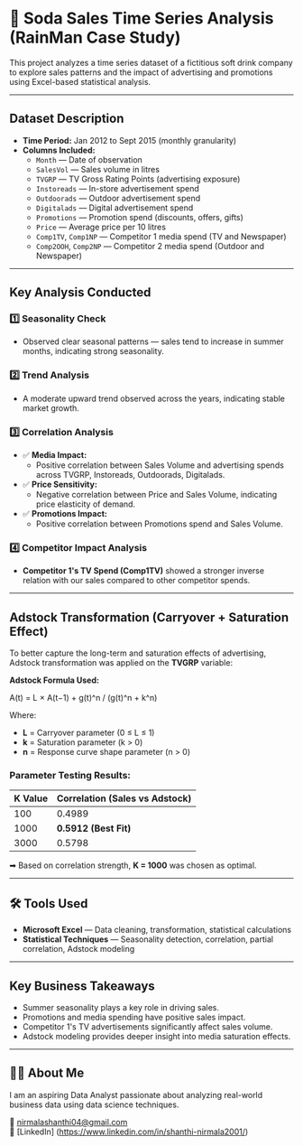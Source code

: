 # 🥤 Soda Sales Time Series Analysis (RainMan Case Study)

This project analyzes a time series dataset of a fictitious soft drink company to explore sales patterns and the impact of advertising and promotions using Excel-based statistical analysis.

---

##  Dataset Description

- **Time Period:** Jan 2012 to Sept 2015 (monthly granularity)
- **Columns Included:**
  - `Month` — Date of observation
  - `SalesVol` — Sales volume in litres
  - `TVGRP` — TV Gross Rating Points (advertising exposure)
  - `Instoreads` — In-store advertisement spend
  - `Outdoorads` — Outdoor advertisement spend
  - `Digitalads` — Digital advertisement spend
  - `Promotions` — Promotion spend (discounts, offers, gifts)
  - `Price` — Average price per 10 litres
  - `Comp1TV`, `Comp1NP` — Competitor 1 media spend (TV and Newspaper)
  - `Comp2OOH`, `Comp2NP` — Competitor 2 media spend (Outdoor and Newspaper)

---

##  Key Analysis Conducted

### 1️⃣ Seasonality Check  
- Observed clear seasonal patterns — sales tend to increase in summer months, indicating strong seasonality.

### 2️⃣ Trend Analysis  
- A moderate upward trend observed across the years, indicating stable market growth.

### 3️⃣ Correlation Analysis  
- ✅ **Media Impact:**
  - Positive correlation between Sales Volume and advertising spends across TVGRP, Instoreads, Outdoorads, Digitalads.
- ✅ **Price Sensitivity:**
  - Negative correlation between Price and Sales Volume, indicating price elasticity of demand.
- ✅ **Promotions Impact:**
  - Positive correlation between Promotions spend and Sales Volume.

### 4️⃣ Competitor Impact Analysis  
- **Competitor 1's TV Spend (Comp1TV)** showed a stronger inverse relation with our sales compared to other competitor spends.

---

##  Adstock Transformation (Carryover + Saturation Effect)

To better capture the long-term and saturation effects of advertising, Adstock transformation was applied on the **TVGRP** variable:

**Adstock Formula Used:**

A(t) = L × A(t−1) + g(t)^n / (g(t)^n + k^n)

Where:
- **L** = Carryover parameter (0 ≤ L ≤ 1)
- **k** = Saturation parameter (k > 0)
- **n** = Response curve shape parameter (n > 0)

### Parameter Testing Results:

| K Value | Correlation (Sales vs Adstock) |
|---------|----------------------------------|
| 100     | 0.4989 |
| 1000    | **0.5912 (Best Fit)** |
| 3000    | 0.5798 |

➡ Based on correlation strength, **K = 1000** was chosen as optimal.

---

## 🛠 Tools Used

- **Microsoft Excel** — Data cleaning, transformation, statistical calculations
- **Statistical Techniques** — Seasonality detection, correlation, partial correlation, Adstock modeling

---

##  Key Business Takeaways

- Summer seasonality plays a key role in driving sales.
- Promotions and media spending have positive sales impact.
- Competitor 1's TV advertisements significantly affect sales volume.
- Adstock modeling provides deeper insight into media saturation effects.

---

## 👩‍💻 About Me

I am an aspiring Data Analyst passionate about analyzing real-world business data using data science techniques.

📧 nirmalashanthi04@gmail.com  
🔗 [LinkedIn] (https://www.linkedin.com/in/shanthi-nirmala2001/)

